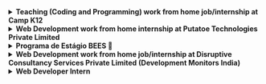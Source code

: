 <details>
<summary> <b>Teaching (Coding and Programming) work from home job/internship at Camp K12  <b> </summary>
<br>
About Camp K12 <br>
Website : https://campk12.com/ <br>
Camp K12 is an ed-tech startup founded by an MIT and Harvard computer science graduate and the ex-CEO of Apple (India), bringing coding and 21st-century skills to students of ages 6-18 globally. We were India's first coding boot camp for school kids in 2011, and today, we are the leader in the K-12 education space, both offline and online, making cutting-edge technologies like AI, 3D/virtual reality programming, web and mobile app development accessible to young students via our custom-built technology platforms.

Our alumni team of diverse 1000 and more changemakers have taught more than 50,000 students, worked with 200 and more schools nationwide, and have collaborated with institutions like Google, Adobe, IIM Bangalore, IIT Delhi, and more to inspire an entire generation of young makers and doers.

About the work from home job/internship
Selected intern's day-to-day responsibilities include:

1. Teach block-based courses (scratch/app development) or JavaScript-based courses (AI/VR/web development) to kids aged 6-18 via live online classes
2. Manage a group of students (either 1-on-1 or in small groups) in the online classroom using our online platform and teach the curriculum provided by Camp K 12
3. Assign activities to facilitate students' consolidation of learning material
4. Communicate, cooperate, and consult with management, and parents/guardians in the student's best interest

Other requirements:

1. Basic familiarity with coding languages (JavaScript/Python)
2. Excellent verbal, written, and presentation skills
3. A stable internet connection with a speed of more than 15 Mbps
4. A laptop with a clear web camera and a working microphone

Skill(s) required <br>
1.J2EE <br>
2.JavaScript <br>
3.Online Teaching <br>
4.Python <br>

Who can apply
Only those candidates can apply who:

1. are available for the work from home job/internship
2. can start the work from home job/internship between 1st Oct'22 and 5th Nov'22
3. are available for duration of 6 months
4. have relevant skills and interests
* Women wanting to start/restart their career can also apply.

Perks <br>
Certificate

Apply <br> here : https://internshala.com/student/interstitial/application/teaching-coding-and-programming-work-from-home-job-internship-at-camp-k121664611737

</details>

<details>
<summary> <b>Web Development work from home internship at Putatoe Technologies Private Limited <b> </summary>
<br>
About Putatoe Technologies Private Limited <br>
We are an early-stage budding startup working on creating an application that would make all the daily household services reach the end-user without any inconvenience.

About the work from home job/internship
Selected intern's day-to-day responsibilities include:

1. Working on website development
2. Working on assigned tasks under the guidance of a senior developer
3. Working on the CSS and js

Skill(s) required <br>
1.Bootstrap <br>
2.CSS <br>
3.HTML <br>
4.JavaScript <br>
5.jQuery <br>
6.ReactJS <br>

Who can apply
Only those candidates can apply who:

1. Are available for the work from home job/internship
2. Can start the work from home job/internship between 1st Oct'22 and 5th Nov'22
3. Are available for duration of 4 months
4. Have relevant skills and interests
* Women wanting to start/restart their career can also apply.

Perks <br>
1. Certificate
2. Letter of recommendation
3. Flexible work hours

Apply <br> here : https://internshala.com/internship/detail/web-development-work-from-home-job-internship-at-putatoe-technologies-private-limited1664639146

</details>

<details>
<summary> <b>Programa de Estágio BEES 🐝 </ BEESVERSE > <b> </summary>
<br>
Olá, somos o BEES! <br> 

Fazemos parte do ecossistema ABInBev, a maior cervejaria do mundo. Trabalhamos muito para ajudar a vida de nossos clientes por meio das diversas vertentes do aplicativo BEES.<br>

Como célula de tecnologia da nossa organização, temos um objetivo simples: CRESCER. Crescer como pessoas, como profissionais e como empresa.<br>

Para além de dar vida a milhares de aplicações, aqui no BEES a gente acredita que os códigos carregam uma simbologia especial: são eles que tornam cada solução única. E é essa diversidade de códigos que constrói quem faz a tecnologia existir: AS PESSOAS.<br>

O que você irá fazer?<br>

1. Trabalhar em projetos relevantes para os negócios
2. Causar impacto e se desenvolver
3. Ser desenvolvido por profissionais de referência em Tecnologia
4. Oportunidade de transformação
5. Crescimento profissional
<br>
E o que precisa para se candidatar?<br>

Estar cursando os últimos dois anos de graduação (penúltimo ou último ano).
Vontade em aprender inglês para os próximos passos de carreira.
E mais...<br>

Ser apaixonado por tecnologia e inovação.<br>
Ser emocionado.<br>
Querer causar impacto e fazer a diferença.<br>

Se você for estagiário BEES, nós oferecemos: <br>

1. Vale refeição
2. Seguro de saúde e de vida
3. Descontos em medicamentos
4. Parceria Gympass
5. Parceria Zenklub
6. Plataformas de idiomas e treinamento
7. Subsídio de transporte
8. Escritório casual em Campinas
9. Dias de folga
 

Igualdade de Oportunidades e Ação Afirmativa:<br>

A BEES se orgulha de ser uma empregadora que trabalha forte pela igualdade de oportunidades. Não discriminamos com base em raça, cor, nacionalidade, gênero, identidade de gênero, orientação sexual, deficiência, idade ou outras características.<br>

Seus dados jamais serão utilizados como critério de eliminação no processo seletivo. Com eles, o BEES é capaz de analisar a diversidade e reduzir vieses nos processos de seleção. Queremos contribuir para mudar a realidade sendo uma empresa inclusiva.<br>

Para mais informações: https://www.bees.com/pt/ <br>

ADDITIONAL INFORMATION<br>
Informações do Processo Seletivo:<br>

Inscrições: 26 de Setembro à 20 de Outubro.<br>

Vídeo: 26 de Setembro à 23 de Outubro.<br>

Dinâmica: 07 de Novembro à 11 de Novembro.<br>

Entrevista: 23 de Novembro à 28 de Novembro.<br>

Admissão: 16 de janeiro de 2023.<br>

Apply <br> here : https://www.ambev.com.br/carreiras/trabalhe-conosco/
</details>


<details>
<summary> <b>Web Development work from home job/internship at Disruptive Consultancy Services Private Limited (Development Monitors India)<b> </summary>
<br>
About Disruptive Consultancy Services Private Limited (Development Monitors India) <br>
As one of the Prime Subcontractors of the World Bank, German Bank and other donor organizations, development monitors has intensive experience in the field of international development and third-party monitoring. Along with that, DM has a product development branch that deals with drone development, post-processing of captured imagery, and development of software to accomplish those tasks. 

About the work from home job/internship
Selected intern's day-to-day responsibilities include:

1. Work development of GIS web application using ThreeJS
2. Work on the development of online surveys in KoBoToolbox using xlsForms and xlsFormat
3. Work on the day-to-day management of IT as the IT admin


Skill(s) required <br>
1.Bootstrap <br>
2.CSS <br>
3.HTML <br>
4.JavaScript <br>

Who can apply
Only those candidates can apply who:

1. are available for the work from home job/internship
2. can start the work from home job/internship between 5th Oct'22 and 9th Nov'22
3. are available for duration of 6 months
4. have relevant skills and interests

Perks <br>
1. 5 days a week
2. Letter of recommendation
3. Flexible work hours

Apply <br> here : https://internshala.com/internship/detail/web-development-work-from-home-job-internship-at-disruptive-consultancy-services-private-limited-development-monitors-india1664980247

</details>

 <details>
<summary> Web Developer Intern </summary>
<br>
About <br>
*Internship Program*

Company - Yougetplaced
Stipend - Rs 3000 to Extendible on your performance
Position - Web Developer Intern
Requirements - HTML/CSS/JS/React JS
Location - Remote Work from Home (Hands on Project)
Duration - 1 Month - Extendible <br>

Official Website- <br>
https://www.linkedin.com/jobs/view/3331165177
<br>
</details>
